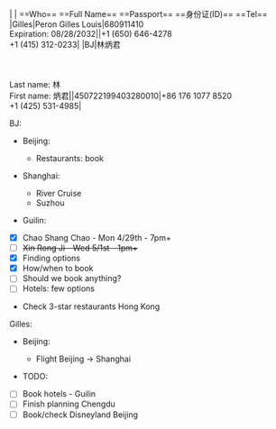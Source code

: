 |
|
==Who== ==Full Name== ==Passport== ==身份证(ID)== ==Tel==
|Gilles|Peron Gilles Louis|680911410  <br>Expiration: 08/28/2032||+1 (650) 646-4278  <br>+1 (415) 312-0233|
|BJ|林炳君<br><br>  <br><br>Last name: 林  <br>First name: 炳君||450722199403280010|+86 176 1077 8520  <br>+1 (425) 531-4985|
    
BJ:

- Beijing:
    
    - Restaurants: book
- Shanghai:
    
    - River Cruise
    - Suzhou
- Guilin:

- [x] Chao Shang Chao - Mon 4/29th - 7pm+  
- [ ] ~~Xin Rong Ji - Wed 5/1st - 1pm+~~  
- [x] Finding options  
- [x] How/when to book  
- [ ] Should we book anything?  
- [ ] Hotels: few options
 
- Check 3-star restaurants Hong Kong
      

Gilles:

- Beijing:
    
    - Flight Beijing -> Shanghai
- TODO:

- [ ] Book hotels - Guilin  
- [ ] Finish planning Chengdu  
- [ ] Book/check Disneyland Beijing